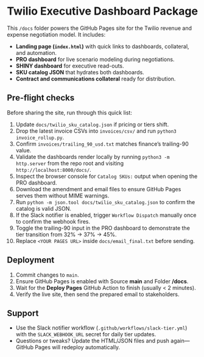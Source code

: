 # Twilio Executive Dashboard Package

This `/docs` folder powers the GitHub Pages site for the Twilio revenue and expense negotiation model. It includes:

- **Landing page (`index.html`)** with quick links to dashboards, collateral, and automation.
- **PRO dashboard** for live scenario modeling during negotiations.
- **SHINY dashboard** for executive read-outs.
- **SKU catalog JSON** that hydrates both dashboards.
- **Contract and communications collateral** ready for distribution.

## Pre-flight checks
Before sharing the site, run through this quick list:

1. Update `docs/twilio_sku_catalog.json` if pricing or tiers shift.
2. Drop the latest invoice CSVs into `invoices/csv/` and run `python3 invoice_rollup.py`.
3. Confirm `invoices/trailing_90_usd.txt` matches finance’s trailing-90 value.
4. Validate the dashboards render locally by running `python3 -m http.server` from the repo root and visiting `http://localhost:8000/docs/`.
5. Inspect the browser console for `Catalog SKUs:` output when opening the PRO dashboard.
6. Download the amendment and email files to ensure GitHub Pages serves them without MIME warnings.
7. Run `python -m json.tool docs/twilio_sku_catalog.json` to confirm the catalog is valid JSON.
8. If the Slack notifier is enabled, trigger `Workflow Dispatch` manually once to confirm the webhook fires.
9. Toggle the trailing-90 input in the PRO dashboard to demonstrate the tier transition from 32% → 37% → 45%.
10. Replace `<YOUR PAGES URL>` inside `docs/email_final.txt` before sending.

## Deployment
1. Commit changes to `main`.
2. Ensure GitHub Pages is enabled with Source **main** and Folder **/docs**.
3. Wait for the **Deploy Pages** GitHub Action to finish (usually < 2 minutes).
4. Verify the live site, then send the prepared email to stakeholders.

## Support
- Use the Slack notifier workflow (`.github/workflows/slack-tier.yml`) with the `SLACK_WEBHOOK_URL` secret for daily tier updates.
- Questions or tweaks? Update the HTML/JSON files and push again—GitHub Pages will redeploy automatically.

